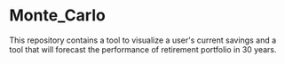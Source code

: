 # Monte_Carlo
This repository contains a tool to visualize a user's current savings and a tool that will forecast the performance of retirement portfolio in 30 years.

